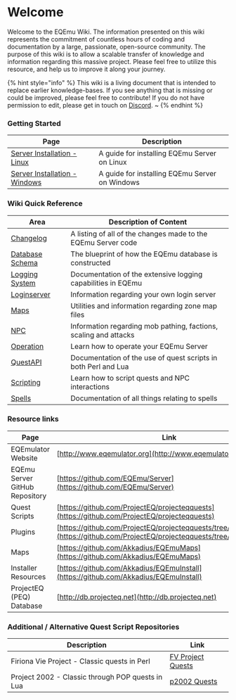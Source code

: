 # Welcome

Welcome to the EQEmu Wiki.  The information presented on this wiki represents the commitment of countless hours of coding and documentation by a large, passionate, open-source community.  The purpose of this wiki is to allow a scalable transfer of knowledge and information regarding this massive project.  Please feel free to utilize this resource, and help us to improve it along your journey. &#x20;

{% hint style="info" %}
This wiki is a living document that is intended to replace earlier knowledge-bases.  If you see anything that is missing or could be improved, please feel free to contribute!   If you do not have permission to edit, please get in touch on [Discord](https://discord.gg/QHsm7CD). \~
{% endhint %}

### Getting Started

| Page                                                                                    | Description                                    |
| --------------------------------------------------------------------------------------- | ---------------------------------------------- |
| [Server Installation - Linux](categories/installation/server-installation-linux.md)     | A guide for installing EQEmu Server on Linux   |
| [Server Installation - Windows](categories/installation/server-installation-windows.md) | A guide for installing EQEmu Server on Windows |

### Wiki Quick Reference

| Area                                                                                                    | Description of Content                                           |
| ------------------------------------------------------------------------------------------------------- | ---------------------------------------------------------------- |
| [Changelog](https://docs.eqemu.io/server/changelog/serverhttps://docs.eqemu.io/server/changelog/server) | A listing of all of the changes made to the EQEmu Server code    |
| [Database Schema](https://eqemu.gitbook.io/database-schema/)                                            | The blueprint of how the EQEmu database is constructed           |
| [Logging System](categories/logging-system/)                                                            | Documentation of the extensive logging capabilities in EQEmu     |
| [Loginserver](https://eqemu.gitbook.io/server/categories/login-server)                                  | Information regarding your own login server                      |
| [Maps](categories/maps/)                                                                                | Utilities and information regarding zone map files               |
| [NPC](categories/npc/)                                                                                  | Information regarding mob pathing, factions, scaling and attacks |
| [Operation](categories/operation/)                                                                      | Learn how to operate your EQEmu Server                           |
| [QuestAPI](https://eqemu.gitbook.io/quest-api/)                                                         | Documentation of the use of quest scripts in both Perl and Lua   |
| [Scripting](categories/scripting/)                                                                      | Learn how to script quests and NPC interactions                  |
| [Spells](categories/spells/)                                                                            | Documentation of all things relating to spells                   |

### Resource links

| Page                           | Link                                                                                                                                 |
| ------------------------------ | ------------------------------------------------------------------------------------------------------------------------------------ |
| EQEmulator Website             | [http://www.eqemulator.org](http://www.eqemulator.org)                                                                               |
| EQEmu Server GitHub Repository | [https://github.com/EQEmu/Server](https://github.com/EQEmu/Server)                                                                   |
| Quest Scripts                  | [https://github.com/ProjectEQ/projecteqquests](https://github.com/ProjectEQ/projecteqquests)                                         |
| Plugins                        | [https://github.com/ProjectEQ/projecteqquests/tree/master/plugins](https://github.com/ProjectEQ/projecteqquests/tree/master/plugins) |
| Maps                           | [https://github.com/Akkadius/EQEmuMaps](https://github.com/Akkadius/EQEmuMaps)                                                       |
| Installer Resources            | [https://github.com/Akkadius/EQEmuInstall](https://github.com/Akkadius/EQEmuInstall)                                                 |
| ProjectEQ (PEQ) Database       | [http://db.projecteq.net](http://db.projecteq.net)                                                                                   |

### Additional / Alternative Quest Script Repositories

| Description                                      | Link                                                                   |
| ------------------------------------------------ | ---------------------------------------------------------------------- |
| Firiona Vie Project - Classic quests in Perl     | [FV Project Quests](https://github.com/Gates-Of-Time/FVProject-Quests) |
| Project 2002 - Classic through POP quests in Lua | [p2002 Quests](https://github.com/p2002eq/quests)                      |

